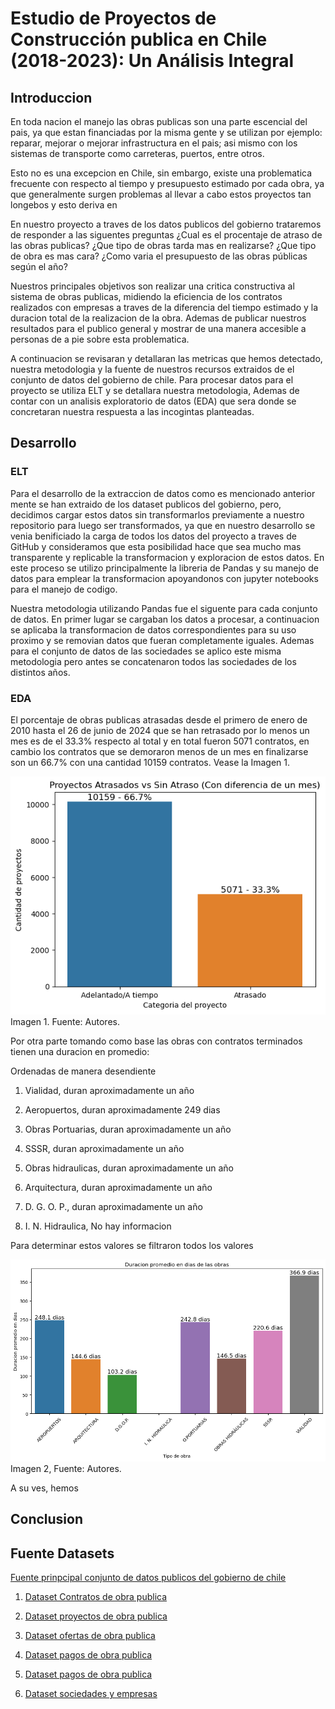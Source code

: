 # Estudio de Proyectos de Construcción publica en Chile (2018-2023): Un Análisis Integral
## Introduccion

En toda nacion el manejo las obras publicas son una parte escencial del pais, ya que estan financiadas por la
misma gente y se utilizan por ejemplo: reparar, mejorar o mejorar infrastructura en el pais; asi mismo
con los sistemas de transporte como carreteras, puertos, entre otros.

Esto no es una excepcion en Chile, sin embargo, existe una problematica frecuente con respecto al tiempo 
y presupuesto estimado por cada obra, ya que generalmente surgen problemas al llevar a cabo estos proyectos
tan longebos y esto deriva en 

En nuestro proyecto a traves de los datos publicos del gobierno trataremos de responder a las siguentes
preguntas ¿Cual es el procentaje de atraso de las obras publicas? ¿Que tipo de obras tarda mas en realizarse?
¿Que tipo de obra es mas cara? ¿Como varia el presupuesto de las obras públicas según el año?

Nuestros principales objetivos son realizar una critica constructiva al sistema de obras publicas, midiendo la eficiencia
de los contratos realizados con empresas a traves de la diferencia del tiempo estimado y la duracion total
de la realizacion de la obra. Ademas de publicar nuestros resultados para el publico general y mostrar de una manera
accesible a personas de a pie sobre esta problematica.

A continuacion se revisaran y detallaran las metricas que hemos detectado, nuestra metodologia y la fuente
de nuestros recursos extraidos de el conjunto de datos del gobierno de chile. Para procesar datos para
el proyecto se utiliza ELT y se detallara nuestra metodologia, Ademas de contar con un analisis exploratorio
de datos (EDA) que sera donde se concretaran nuestra respuesta a las incogintas planteadas.

## Desarrollo

### ELT

Para el desarrollo de la extraccion de datos como es mencionado anterior mente se han extraido de los
dataset publicos del gobierno, pero, decidimos cargar estos datos sin transformarlos previamente a nuestro
repositorio para luego ser transformados, ya que en nuestro desarrollo se venia benificiado la carga de todos
los datos del proyecto a traves de GitHub y consideramos que esta posibilidad hace que sea mucho mas transparente
y replicable la transformacion y exploracion de estos datos. En este proceso se utilizo principalmente la libreria
de Pandas y su manejo de datos para emplear la transformacion apoyandonos con jupyter notebooks para el manejo de codigo.

Nuestra metodologia utilizando Pandas fue el siguente para cada conjunto de datos. En primer lugar se
cargaban los datos a procesar, a continuacion se aplicaba la transformacion de datos correspondientes para
su uso proximo y se removian datos que fueran completamente iguales. Ademas para el conjunto de datos de las sociedades
se aplico este misma metodologia pero antes se concatenaron todos las sociedades de los distintos años.


### EDA
El porcentaje de obras publicas atrasadas desde el primero de enero de 2010 hasta el 26 de junio de 2024
que se han retrasado por lo menos un mes es de el 33.3% respecto al total y en total fueron 5071 contratos,
en cambio los contratos que se demoraron menos de un mes en finalizarse son un 66.7% con una cantidad
10159 contratos. Vease la Imagen 1.

![Imagen 1](graficoproyectosatrasdosdif1mes.png)
Imagen 1. Fuente: Autores.

Por otra parte tomando como base las obras con contratos terminados tienen una duracion en promedio:

Ordenadas de manera desendiente

1. Vialidad, duran aproximadamente un año

2. Aeropuertos, duran aproximadamente 249 dias

3. Obras Portuarias, duran aproximadamente un año

4. SSSR, duran aproximadamente un año

5. Obras hidraulicas, duran aproximadamente un año

6. Arquitectura, duran aproximadamente un año

7. D. G. O. P., duran aproximadamente un año

8. I. N. Hidraulica, No hay informacion

Para determinar estos valores se filtraron todos los valores  

![Imagen 2](GraficoDuracion.png)
Imagen 2, Fuente: Autores.

A su ves, hemos

## Conclusion

## Fuente Datasets
[Fuente prinpcipal conjunto de datos publicos del gobierno de chile](https://datos.gob.cl)

1. [Dataset Contratos de obra publica](https://datos.gob.cl/dataset/contratos-de-obra-publica-st-31)

2. [Dataset proyectos de obra publica](https://datos.gob.cl/dataset/proyectos-de-obra-publica-st-31)

3. [Dataset ofertas de obra publica](https://datos.gob.cl/dataset/ofertas-en-licitaciones-de-obra-publica-st-31)

4. [Dataset pagos de obra publica](https://datos.gob.cl/dataset/pagos-asociados-a-contratos-de-obra-publica-st-31)

5. [Dataset pagos de obra publica](https://datos.gob.cl/dataset/requisitos-de-contratistas-por-contratos-de-obra-publica-st-31)

6. [Dataset sociedades y empresas](https://datos.gob.cl/dataset/registro-de-empresas-y-sociedades)